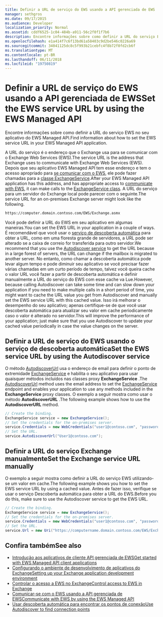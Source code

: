 ```yaml
---
title: Definir a URL de serviço do EWS usando a API gerenciada de EWS
manager: sethgros
ms.date: 09/17/2015
ms.audience: Developer
localization_priority: Normal
ms.assetid: cddf6525-1c04-484b-a911-56c2f0f1f7b6
description: Encontre informações sobre como definir a URL do serviço EWS no seu aplicativo do EWS Managed API.
ms.openlocfilehash: e1a414f7c6f13bd61a58403c9d2be546c0226a69
ms.sourcegitcommit: 34041125dc8c5f993b21cebfc4f8b72f0fd2cb6f
ms.translationtype: MT
ms.contentlocale: pt-BR
ms.lasthandoff: 06/11/2018
ms.locfileid: "19750819"
---
```

# <a name="set-the-ews-service-url-by-using-the-ews-managed-api"></a><span data-ttu-id="71a9a-103">Definir a URL de serviço do EWS usando a API gerenciada de EWS</span><span class="sxs-lookup"><span data-stu-id="71a9a-103">Set the EWS service URL by using the EWS Managed API</span></span>

<span data-ttu-id="71a9a-104">Encontre informações sobre como definir a URL do serviço EWS no seu aplicativo do EWS Managed API.</span><span class="sxs-lookup"><span data-stu-id="71a9a-104">Find information about how to set the EWS service URL in your EWS Managed API application.</span></span>
  
<span data-ttu-id="71a9a-105">A URL do serviço é o endereço que o Exchange usa para se comunicar com o Exchange Web Services (EWS).</span><span class="sxs-lookup"><span data-stu-id="71a9a-105">The service URL is the address that Exchange uses to communicate with Exchange Web Services (EWS).</span></span> <span data-ttu-id="71a9a-106">Depois que seu aplicativo EWS Managed API tem esse endereço e tem o acesso apropriado para [se comunicar com o EWS](how-to-communicate-with-ews-by-using-the-ews-managed-api.md), ele pode fazer chamadas para a [classe ExchangeService](http://msdn.microsoft.com/en-us/library/microsoft.exchange.webservices.data.exchangeservice%28v=exchg.80%29.aspx).</span><span class="sxs-lookup"><span data-stu-id="71a9a-106">After your EWS Managed API application has this address, and has appropriate access to [communicate with EWS](how-to-communicate-with-ews-by-using-the-ews-managed-api.md), it can make calls to the [ExchangeService class](http://msdn.microsoft.com/en-us/library/microsoft.exchange.webservices.data.exchangeservice%28v=exchg.80%29.aspx).</span></span> <span data-ttu-id="71a9a-107">A URL do serviço para um servidor do Exchange local pode parecer com o seguinte.</span><span class="sxs-lookup"><span data-stu-id="71a9a-107">The service URL for an on-premises Exchange server might look like the following.</span></span> 
  
```HTML
https://computer.domain.contoso.com/EWS/Exchange.asmx
```

<span data-ttu-id="71a9a-108">Você pode definir a URL do EWS em seu aplicativo em algumas maneiras.</span><span class="sxs-lookup"><span data-stu-id="71a9a-108">You can set the EWS URL in your application in a couple of ways.</span></span> <span data-ttu-id="71a9a-109">É recomendável que você usar o [serviço de descoberta automática](http://msdn.microsoft.com/library/39726b67-2eb2-451b-9307-cfd0b518b55c%28Office.15%29.aspx) para obter a URL, como em uma floresta grande de servidores, a URL pode ser alterado se a caixa de correio for transferida para outro servidor.</span><span class="sxs-lookup"><span data-stu-id="71a9a-109">We recommend that you use the [Autodiscover service](http://msdn.microsoft.com/library/39726b67-2eb2-451b-9307-cfd0b518b55c%28Office.15%29.aspx) to get the URL because in a large forest of servers, the URL can change if the mailbox is migrated to another server.</span></span> <span data-ttu-id="71a9a-110">No entanto, como chamar a descoberta automática pode levar algum tempo e pode diminuir seu aplicativo se você precisar fazer várias chamadas em um curto período de tempo, talvez você queira cache o valor URL você fazer a partir de descoberta automática e definir manualmente a URL do serviço do EWS com esse cache va Lue.</span><span class="sxs-lookup"><span data-stu-id="71a9a-110">However, because calling Autodiscover can take some time and can slow down your application if you need to make multiple calls in a short period of time, you might want to cache the URL value you get from Autodiscover and manually set the EWS service URL with this cached value.</span></span> <span data-ttu-id="71a9a-111">Isso irá melhorar o desempenho do seu aplicativo; apenas certifique-se de que você usar descoberta automática para atualizar seu valor em cache periodicamente caso o valor é alterado no servidor.</span><span class="sxs-lookup"><span data-stu-id="71a9a-111">This will improve the performance of your application; just make sure that you use Autodiscover to update your cached value periodically in case the value changes on the server.</span></span> 
  
## <a name="set-the-ews-service-url-by-using-the-autodiscover-service"></a><span data-ttu-id="71a9a-112">Definir a URL de serviço do EWS usando o serviço de descoberta automática</span><span class="sxs-lookup"><span data-stu-id="71a9a-112">Set the EWS service URL by using the Autodiscover service</span></span>
<span data-ttu-id="71a9a-113"><a name="bk_SetURLusingAutoDiscover"> </a></span><span class="sxs-lookup"><span data-stu-id="71a9a-113"></span></span>

<span data-ttu-id="71a9a-114">O método [AutodiscoverUrl](http://msdn.microsoft.com/en-us/library/microsoft.exchange.webservices.data.exchangeservice.autodiscoverurl%28v=exchg.80%29.aspx) usa o endereço de email para definir o ponto de extremidade [ExchangeService](http://msdn.microsoft.com/en-us/library/microsoft.exchange.webservices.data.exchangeservice%28v=exchg.80%29.aspx) e habilita o seu aplicativo para usar quaisquer métodos incluídos nas classes proxy **ExchangeService** .</span><span class="sxs-lookup"><span data-stu-id="71a9a-114">The [AutodiscoverUrl](http://msdn.microsoft.com/en-us/library/microsoft.exchange.webservices.data.exchangeservice.autodiscoverurl%28v=exchg.80%29.aspx) method uses the email address to set the [ExchangeService](http://msdn.microsoft.com/en-us/library/microsoft.exchange.webservices.data.exchangeservice%28v=exchg.80%29.aspx) endpoint and enables your application to use any methods included in the **ExchangeService** proxy classes.</span></span> <span data-ttu-id="71a9a-115">O exemplo a seguir mostra como usar o método **AutodiscoverURL** .</span><span class="sxs-lookup"><span data-stu-id="71a9a-115">The following example shows how to use the **AutodiscoverURL** method.</span></span> 
  
```cs
// Create the binding.
ExchangeService service = new ExchangeService();
// Set the credentials for the on-premises server.
service.Credentials = new WebCredentials("user1@contoso.com", "password");
// Set the URL.
service.AutodiscoverUrl("User1@contoso.com");

```

## <a name="set-the-exchange-service-url-manually"></a><span data-ttu-id="71a9a-116">Definir a URL do serviço Exchange manualmente</span><span class="sxs-lookup"><span data-stu-id="71a9a-116">Set the Exchange service URL manually</span></span>
<span data-ttu-id="71a9a-117"><a name="bk_SetURLmanually"> </a></span><span class="sxs-lookup"><span data-stu-id="71a9a-117"></span></span>

<span data-ttu-id="71a9a-118">O exemplo a seguir mostra como definir a URL do serviço EWS utilizando-se um valor em cache.</span><span class="sxs-lookup"><span data-stu-id="71a9a-118">The following example shows you how to set the EWS service URL by using a cached value.</span></span> <span data-ttu-id="71a9a-119">Antes de fazer isso, verifique se usar o serviço Descoberta automática para obter a URL do EWS.</span><span class="sxs-lookup"><span data-stu-id="71a9a-119">Before you do this, make sure to use the Autodiscover service to get the EWS URL.</span></span>
  
```cs
// Create the binding.
ExchangeService service = new ExchangeService();
// Set the credentials for the on-premises server.
service.Credentials = new WebCredentials("user1@contoso.com", "password");
// Set the URL.
service.Url = new Uri("https://computername.domain.contoso.com/EWS/Exchange.asmx");

```

## <a name="see-also"></a><span data-ttu-id="71a9a-120">Confira também</span><span class="sxs-lookup"><span data-stu-id="71a9a-120">See also</span></span>

- [<span data-ttu-id="71a9a-121">Introdução aos aplicativos de cliente API gerenciada de EWS</span><span class="sxs-lookup"><span data-stu-id="71a9a-121">Get started with EWS Managed API client applications</span></span>](get-started-with-ews-managed-api-client-applications.md)   
- [<span data-ttu-id="71a9a-122">Configurando o ambiente de desenvolvimento de aplicativos do Exchange</span><span class="sxs-lookup"><span data-stu-id="71a9a-122">Setting up your Exchange application development environment</span></span>](setting-up-your-exchange-application-development-environment.md)   
- [<span data-ttu-id="71a9a-123">Controlar o acesso a EWS no Exchange</span><span class="sxs-lookup"><span data-stu-id="71a9a-123">Control access to EWS in Exchange</span></span>](how-to-control-access-to-ews-in-exchange.md) 
- [<span data-ttu-id="71a9a-124">Comunicar-se com o EWS usando a API gerenciada de EWS</span><span class="sxs-lookup"><span data-stu-id="71a9a-124">Communicate with EWS by using the EWS Managed API</span></span>](how-to-communicate-with-ews-by-using-the-ews-managed-api.md)  
- [<span data-ttu-id="71a9a-125">Usar descoberta automática para encontrar os pontos de conexão</span><span class="sxs-lookup"><span data-stu-id="71a9a-125">Use Autodiscover to find connection points</span></span>](how-to-use-autodiscover-to-find-connection-points.md)
    

